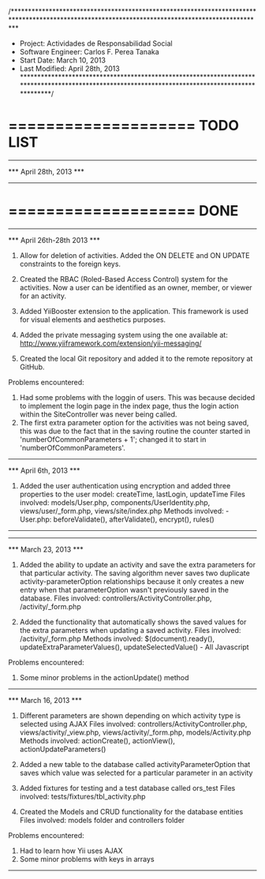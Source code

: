 /*************************************************************************************************************************************************
* Project: Actividades de Responsabilidad Social
* Software Engineer: Carlos F. Perea Tanaka
* Start Date: March 10, 2013
* Last Modified: April 28th, 2013
*************************************************************************************************************************************************/

====================
     TODO LIST
====================

--------------------------------------------------------------------------------------------------------------------------------------------------
*** April 28th, 2013 ***

--------------------------------------------------------------------------------------------------------------------------------------------------

====================
        DONE
====================

--------------------------------------------------------------------------------------------------------------------------------------------------
*** April 26th-28th 2013 ***

1) Allow for deletion of activities. Added the ON DELETE and ON UPDATE constraints to the foreign keys.

2) Created the RBAC (Roled-Based Access Control) system for the activities. Now a user can be identified as an owner, member, or viewer for an
   activity.

3) Added YiiBooster extension to the application. This framework is used for visual elements and aesthetics purposes.

4) Added the private messaging system using the one available at: http://www.yiiframework.com/extension/yii-messaging/

5) Created the local Git repository and added it to the remote repository at GitHub.

Problems encountered:

1) Had some problems with the loggin of users. This was because decided to implement the login page in the index page, thus the login action
   within the SiteController was never being called.
2) The first extra parameter option for the activities was not being saved, this was due to the fact that in the saving routine the counter
   started in 'numberOfCommonParameters + 1'; changed it to start in 'numberOfCommonParameters'.

--------------------------------------------------------------------------------------------------------------------------------------------------
*** April 6th, 2013 ***

1) Added the user authentication using encryption and added three properties to the user model: createTime, lastLogin, updateTime
    Files involved: models/User.php, components/UserIdentity.php, views/user/_form.php, views/site/index.php
    Methods involved: 
        - User.php: beforeValidate(), afterValidate(), encrypt(), rules()

--------------------------------------------------------------------------------------------------------------------------------------------------

--------------------------------------------------------------------------------------------------------------------------------------------------
*** March 23, 2013 ***

1) Added the ability to update an activity and save the extra parameters for that particular activity. The saving algorithm never saves two
   duplicate activity-parameterOption relationships because it only creates a new entry when that parameterOption wasn't previously saved in the 
   database.
    Files involved: controllers/ActivityController.php, /activity/_form.php

2) Added the functionality that automatically shows the saved values for the extra parameters when updating a saved activity.
    Files involved: /activity/_form.php
    Methods involved: $(document).ready(), updateExtraParameterValues(), updateSelectedValue() - All Javascript

Problems encountered:

1) Some minor problems in the actionUpdate() method

--------------------------------------------------------------------------------------------------------------------------------------------------
*** March 16, 2013 ***

1) Different parameters are shown depending on which activity type is selected using AJAX
    Files involved: controllers/ActivityController.php, views/activity/_view.php, views/activity/_form.php, models/Activity.php
    Methods involved: actionCreate(), actionView(), actionUpdateParameters()

2) Added a new table to the database called activityParameterOption that saves which value was selected for a particular parameter in an activity

3) Added fixtures for testing and a test database called ors_test
    Files involved: tests/fixtures/tbl_activity.php

4) Created the Models and CRUD functionality for the database entities
    Files involved: models folder and controllers folder

Problems encountered:

1) Had to learn how Yii uses AJAX
2) Some minor problems with keys in arrays

--------------------------------------------------------------------------------------------------------------------------------------------------
